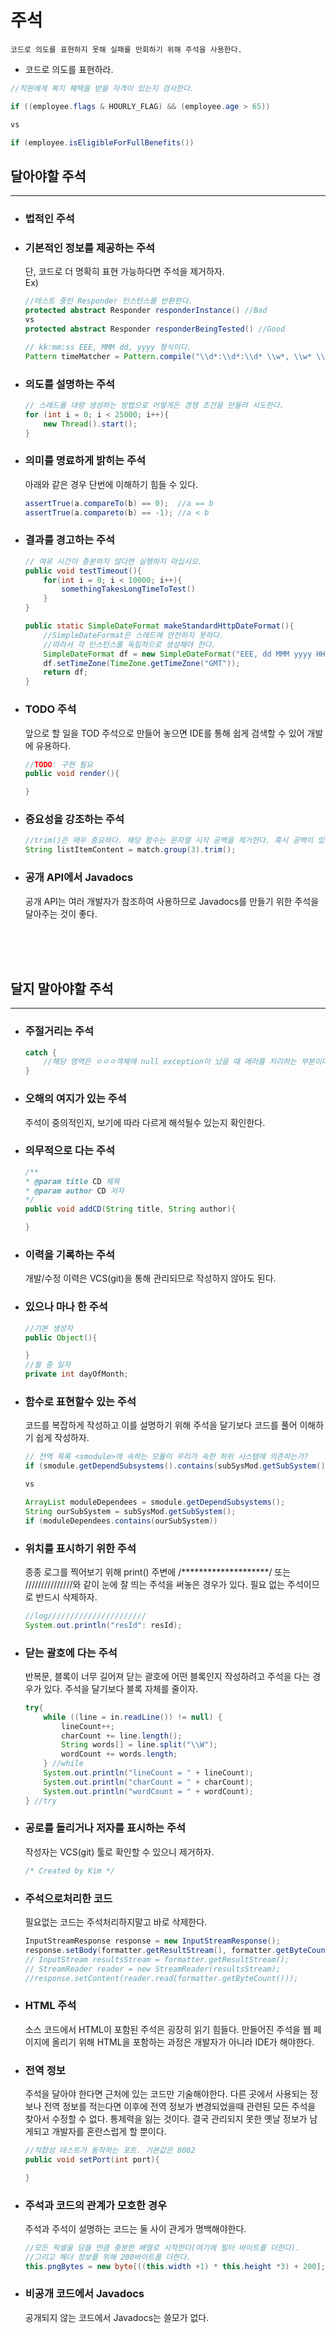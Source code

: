 # 주석

    코드로 의도를 표현하지 못해 실패를 만회하기 위해 주석을 사용한다.

- 코드로 의도를 표현하라.
```java
//직원에게 복지 혜택을 받을 자격이 있는지 검사한다.

if ((employee.flags & HOURLY_FLAG) && (employee.age > 65))

vs

if (employee.isEligibleForFullBenefits())
```

## 달아야할 주석
---
- ### 법적인 주석
- ### 기본적인 정보를 제공하는 주석
  단, 코드로 더 명확히 표현 가능하다면 주석을 제거하자.  
  Ex)  
  ```java
  //테스트 중인 Responder 인스턴스를 반환한다.
  protected abstract Responder responderInstance() //Bad
  vs
  protected abstract Responder responderBeingTested() //Good

  // kk:mm:ss EEE, MMM dd, yyyy 형식이다.
  Pattern timeMatcher = Pattern.compile("\\d*:\\d*:\\d* \\w*, \\w* \\d*, \\d*");//Good
- ### 의도를 설명하는 주석
  ```java
  // 스레드를 대량 생성하는 방법으로 어떻게든 경쟁 조건을 만들려 시도한다.
  for (int i = 0; i < 25000; i++){
      new Thread().start();
  }
- ### 의미를 명료하게 밝히는 주석
  아래와 같은 경우 단번에 이해하기 힘들 수 있다. 
  ```java
  assertTrue(a.compareTo(b) == 0);  //a == b
  assertTrue(a.compareto(b) == -1); //a < b

- ### 결과를 경고하는 주석
  ```java
  // 여유 시간이 충분하지 않다면 실행하지 마십시오.
  public void testTimeout(){
      for(int i = 0; i < 10000; i++){
          somethingTakesLongTimeToTest()
      }
  }
  
  public static SimpleDateFormat makeStandardHttpDateFormat(){
      //SimpleDateFormat은 스레드에 안전하지 못하다.
      //따라서 각 인스턴스를 독립적으로 생성해야 한다.
      SimpleDateFormat df = new SimpleDateFormat("EEE, dd MMM yyyy HH:mm:ss z");
      df.setTimeZone(TimeZone.getTimeZone("GMT"));
      return df;
  }
  ```
- ### TODO 주석
  앞으로 할 일을 TOD 주석으로 만들어 놓으면 IDE를 통해 쉽게 검색할 수 있어 개발에 유용하다.
  ```java
  //TODO: 구현 필요
  public void render(){

  }
- ### 중요성을 강조하는 주석
  ```java
  //trim()은 매우 중요하다. 해당 함수는 문자열 시작 공백을 제거한다. 혹시 공백이 있다면 다른 문자열로 인식되기 때문이다.
  String listItemContent = match.group(3).trim();
  ```
- ### 공개 API에서 Javadocs
  공개 API는 여러 개발자가 참조하여 사용하므로 Javadocs를 만들기 위한 주석을 달아주는 것이 좋다.  

<br>
<br>
<br>  

## 달지 말아야할 주석
---

- ### 주절거리는 주석
  ```java
  catch {
      //해당 영역은 ㅇㅇㅇ객체에 null exception이 났을 떄 에러를 처리하는 부분이다.
  }
  ```
- ### 오해의 여지가 있는 주석
  주석이 중의적인지, 보기에 따라 다르게 해석될수 있는지 확인한다.

- ### 의무적으로 다는 주석
  ```java
  /**
  * @param title CD 제목
  * @param author CD 저자
  */
  public void addCD(String title, String author){

  }
  ```
- ### 이력을 기록하는 주석
  개발/수정 이력은 VCS(git)을 통해 관리되므로 작성하지 않아도 된다.

- ### 있으나 마나 한 주석
  ```java
  //기본 생성자
  public Object(){

  }
  //월 중 일자
  private int dayOfMonth;

- ### 함수로 표현할수 있는 주석
  코드를 복잡하게 작성하고 이를 설명하기 위해 주석을 달기보다 코드를 풀어 이해하기 쉽게 작성하자.
  ```java
  // 전역 목록 <smodule>에 속하는 모듈이 우리가 속한 하위 시스템에 의존하는가?
  if (smodule.getDependSubsystems().contains(subSysMod.getSubSystem()))

  vs

  ArrayList moduleDependees = smodule.getDependSubsystems();
  String ourSubSystem = subSysMod.getSubSystem();
  if (moduleDependees.contains(ourSubSystem))

- ### 위치를 표시하기 위한 주석
  종종 로그를 찍어보기 위해 print() 주변에 /********************/ 또는 ///////////////와 같이 눈에 잘 띄는 주석을 써놓은 경우가 있다. 필요 없는 주석이므로 반드시 삭제하자.
  ```java
  //log//////////////////////
  System.out.println("resId": resId);
  ```

- ### 닫는 괄호에 다는 주석
  반복문, 블록이 너무 길어져 닫는 괄호에 어떤 블록인지 작성하려고 주석을 다는 경우가 있다. 주석을 달기보다 블록 자체를 줄이자.
  ```java
  try{
      while ((line = in.readLine()) != null) {
          lineCount++;
          charCount += line.length();
          String words[] = line.split("\\W");
          wordCount += words.length;
      } //while
      System.out.println("lineCount = " + lineCount);
      System.out.println("charCount = " + charCount);
      System.out.println("wordCount = " + wordCount);
  } //try

- ### 공로를 돌리거나 저자를 표시하는 주석
  작성자는 VCS(git) 툴로 확인할 수 있으니 제거하자.
  ```java
  /* Created by Kim */
  ```

- ### 주석으로처리한 코드
  필요없는 코드는 주석처리하지말고 바로 삭제한다.
  ```java
  InputStreamResponse response = new InputStreamResponse();
  response.setBody(formatter.getResultStream(), formatter.getByteCount());
  // InputStream resultsStream = formatter.getResultStream();
  // StreamReader reader = new StreamReader(resultsStream);
  //response.setContent(reader.read(formatter.getByteCount()));

- ### HTML 주석
  소스 코드에서 HTML이 포함된 주석은 굉장히 읽기 힘들다. 만들어진 주석을 웹 페이지에 올리기 위해 HTML을 포함하는 과정은 개발자가 아니라 IDE가 해야한다.

- ### 전역 정보
  주석을 달아야 한다면 근처에 있는 코드만 기술해야한다. 다른 곳에서 사용되는 정보나 전역 정보를 적는다면 이후에 전역 정보가 변경되었을때 관련된 모든 주석을 찾아서 수정할 수 없다. 통제력을 잃는 것이다. 결국 관리되지 못한 옛날 정보가 남게되고 개발자를 혼란스럽게 할 뿐이다.
  ```java
  //적합성 테스트가 동작하는 포트. 기본값은 8082
  public void setPort(int port){

  }
  ```

- ### 주석과 코드의 관계가 모호한 경우
  주석과 주석이 설명하는 코드는 둘 사이 관게가 명백해야한다. 
  ```java
  //모든 픽셀을 담을 만큼 충분한 배열로 시작한다(여기에 필터 바이트를 더한다).
  //그리고 헤더 정보를 위해 200바이트를 더한다.
  this.pngBytes = new byte[((this.width +1) * this.height *3) + 200];

- ### 비공개 코드에서 Javadocs
  공개되지 않는 코드에서 Javadocs는 쓸모가 없다. 
